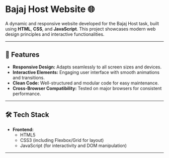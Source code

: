 # Bajaj Host Website 🌐

A dynamic and responsive website developed for the Bajaj Host task, built using **HTML**, **CSS**, and **JavaScript**. This project showcases modern web design principles and interactive functionalities.

---

## 🚀 Features

- **Responsive Design:** Adapts seamlessly to all screen sizes and devices.
- **Interactive Elements:** Engaging user interface with smooth animations and transitions.
- **Clean Code:** Well-structured and modular code for easy maintenance.
- **Cross-Browser Compatibility:** Tested on major browsers for consistent performance.

---

## 🛠️ Tech Stack

- **Frontend:**
  - HTML5
  - CSS3 (including Flexbox/Grid for layout)
  - JavaScript (for interactivity and DOM manipulation)

---
